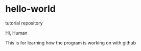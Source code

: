 # hello-world
tutorial repository

Hi, Human

This is for learning how the program is working on with github
